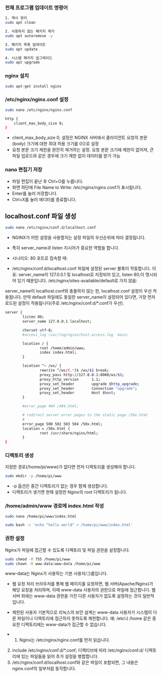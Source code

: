 


### 전체 프로그램 업데이트 명령어

```bash
1. 캐시 정리
sudo apt clean

2. 사용하지 않는 패키지 제거
sudo apt autoremove -y

3. 패키지 목록 업데이트
sudo apt update

4. 시스템 패키지 업그레이드
sudo apt upgrade
```


### nginx 설치

```bash
sudo apt-get install nginx
```

### /etc/nginx/nginx.conf 설정

```bash
sudo nano /etc/nginx/nginx.conf

http {
	client_max_body_size 0;
}
```
- client_max_body_size 0; 설정은 NGINX 서버에서 클라이언트 요청의 본문(body) 크기에 대한 최대 허용 크기를 0으로 설정
- 요청 본문 크기 제한을 완전히 제거하는 설정. 요청 본문 크기에 제한이 없어져, 큰 파일 업로드와 같은 경우에 크기 제한 없이 데이터를 받기 가능


### nano 편집기 저장
- 파일 편집이 끝난 후 Ctrl+O를 누릅니다.
- 화면 하단에 File Name to Write: /etc/nginx/nginx.conf가 표시됩니다.
- Enter를 눌러 저장합니다.
- Ctrl+X를 눌러 에디터를 종료합니다.


## localhost.conf 파일 생성
```bash
sudo nano /etc/nginx/conf.d/localhost.conf
```

- NGINX가 어떤 설정을 사용할지는 설정 파일의 우선순위에 따라 결정됩니다.
- 특히 server_name과 listen 지시어가 중요한 역할을 합니다.

- 시나리오:
80 포트로 접속할 때:

- /etc/nginx/conf.d/localhost.conf 파일에 설정된 server 블록이 작동합니다.
이유:
server_name이 127.0.0.1 및 localhost로 지정되어 있고, listen 80;이 명시되어 있기 때문입니다.
/etc/nginx/sites-available/default로 가지 않음:

server_name이 localhost.conf와 충돌하지 않는 한, localhost.conf 설정이 우선 적용됩니다.
만약 default 파일에도 동일한 server_name이 설정되어 있다면, 가장 먼저 로드된 설정이 적용됩니다(주로 /etc/nginx/conf.d/*.conf가 우선).


```bash
server {
        listen 80;
        server_name 127.0.0.1 localhost;

        charset utf-8;
        #access_log /var/log/nginx/host.access.log  main;

        location / {
                root /home/admin/www;
                index index.html;
        }

        location ^~ /ws/ {
                rewrite ^/ws/(.*)$ /ws/$1 break;
                proxy_pass http://127.0.0.1:8080/ws/$1;
                proxy_http_version      1.1;
                proxy_set_header        upgrade $http_upgrade;
                proxy_set_header        Connection "upgrade";
                proxy_set_header        Host $host;
        }

        #error_page 404 /404.html;

        # redirect server error pages to the static page /50x.html
        #
        error_page 500 502 503 504 /50x.html;
        location = /50x.html {
                root /usr/share/nginx/html;
        }
}

```

### 디렉토리 생성
지정한 경로(/home/pi/www)가 없다면 먼저 디렉토리를 생성해야 합니다.

```bash
sudo mkdir -p /home/pi/www
```

- -p 옵션은 중간 디렉토리가 없는 경우 함께 생성합니다.
- 디렉토리가 생기면 현재 설정한 Nginx의 root 디렉토리가 됩니다.


### /home/admin/www 경로에 index.html 작성
```bash
sudo nano /home/pi/www/index.html
```

```bash
sudo bash -c 'echo "hello world" > /home/pi/www/index.html'
```

### 권한 설정
Nginx가 파일에 접근할 수 있도록 디렉토리 및 파일 권한을 설정합니다.

```bash
sudo chmod -R 755 /home/pi/www
sudo chown -R www-data:www-data /home/pi/www
```

www-data는 Nginx가 사용하는 기본 사용자/그룹입니다.

- 웹 요청 처리
브라우저를 통해 웹 페이지를 요청하면, 웹 서버(Apache/Nginx)가 해당 요청을 처리하며, 이때 www-data 사용자의 권한으로 파일에 접근합니다. 웹 서버 외에는 www-data 권한을 가진 다른 사용자가 없도록 설정하는 것이 일반적입니다.

- 제한된 사용자
기본적으로 리눅스의 보안 설계는 www-data 사용자가 시스템의 다른 파일이나 디렉토리에 접근하지 못하도록 제한합니다.
예: /etc나 /home 같은 중요한 디렉토리에는 www-data가 접근할 수 없습니다.

- 1. Nginx는 /etc/nginx/nginx.conf를 먼저 읽습니다.
2. include /etc/nginx/conf.d/*.conf; 디렉티브에 따라 /etc/nginx/conf.d/ 디렉토리에 있는 파일들을 읽어 추가 설정을 병합합니다.
3. /etc/nginx/conf.d/localhost.conf와 같은 파일이 포함되면, 그 내용은 nginx.conf의 일부처럼 동작합니다.


